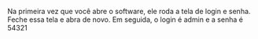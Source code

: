 Na primeira vez que você abre o software, ele roda a tela de login e senha.
Feche essa tela e abra de novo.
Em seguida, o login é admin e a senha é 54321
